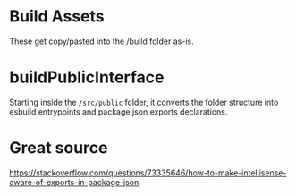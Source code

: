 # Build Assets 

These get copy/pasted into the /build folder as-is.

# buildPublicInterface

Starting inside the `/src/public` folder, it converts the folder structure into esbuild entrypoints and package.json exports declarations.

# Great source

https://stackoverflow.com/questions/73335646/how-to-make-intellisense-aware-of-exports-in-package-json